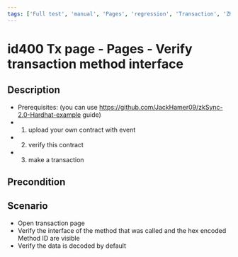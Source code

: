 ```yaml
---
tags: ['Full test', 'manual', 'Pages', 'regression', 'Transaction', 'ZKF-2372', 'Active']
---
```


# id400 Tx page - Pages - Verify transaction method interface

## Description
  - Prerequisites: (you can use https://github.com/JackHamer09/zkSync-2.0-Hardhat-example guide)
  - 1. upload your own contract with event
  - 2. verify this contract
  - 3. make a transaction

## Precondition


## Scenario
- Open transaction page
- Verify the interface of the method that was called and the hex encoded Method ID are visible
- Verify the data is decoded by default
